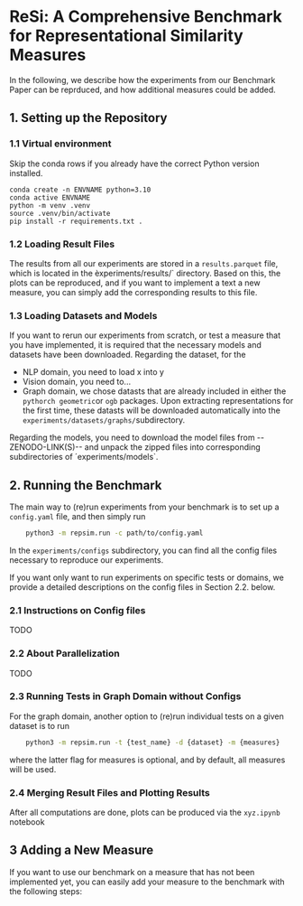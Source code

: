 # ReSi: A Comprehensive Benchmark for Representational Similarity Measures
In the following, we describe how the experiments from our Benchmark Paper can be reprduced, and how additional measures could be added.


## 1. Setting up the Repository

### 1.1 Virtual environment
Skip the conda rows if you already have the correct Python version installed.
```shell
conda create -n ENVNAME python=3.10
conda active ENVNAME
python -m venv .venv
source .venv/bin/activate
pip install -r requirements.txt .
```


### 1.2 Loading Result Files

The results from all our experiments are stored in a `results.parquet` file, which is located in the èxperiments/results/` directory. Based on this, the plots can be reproduced, and if you want to implement a text a new measure, you can simply add the corresponding results to this file.


### 1.3 Loading Datasets and Models

If you want to rerun our experiments from scratch, or test a measure that you have implemented, it is required that the necessary models and datasets have been downloaded.
Regarding the dataset, for the 
* NLP domain, you need to load x into y
* Vision domain, you need to...
* Graph domain, we chose datasts that are already included in either the `pythorch geometric`or `ogb` packages. Upon extracting representations for the first time, these datasts will be downloaded automatically into the `experiments/datasets/graphs/`subdirectory.

Regarding the models, you need to download the model files from --ZENODO-LINK(S)-- and unpack the zipped files into corresponding subdirectories of ´experiments/models`.


## 2. Running the Benchmark

The main way to (re)run experiments from your benchmark is to set up a `config.yaml` file, and then simply run
```bash
    python3 -m repsim.run -c path/to/config.yaml
```
In the `experiments/configs` subdirectory, you can find all the config files necessary to reproduce our experiments. 

If you want only want to run experiments on specific tests or domains, we provide a detailed descriptions on the config files in Section 2.2. below.

### 2.1 Instructions on Config files

TODO

### 2.2 About Parallelization

TODO

### 2.3 Running Tests in Graph Domain without Configs

For the graph domain, another option to (re)run individual tests on a given dataset is to run

```bash
    python3 -m repsim.run -t {test_name} -d {dataset} -m {measures}
```
where the latter flag for measures is optional, and by default, all measures will be used.


### 2.4 Merging Result Files and Plotting Results

After all computations are done, plots can be produced via the `xyz.ipynb` notebook


## 3 Adding a New Measure

If you want to use our benchmark on a measure that has not been implemented yet, you can easily add your measure to the benchmark with the following steps:
